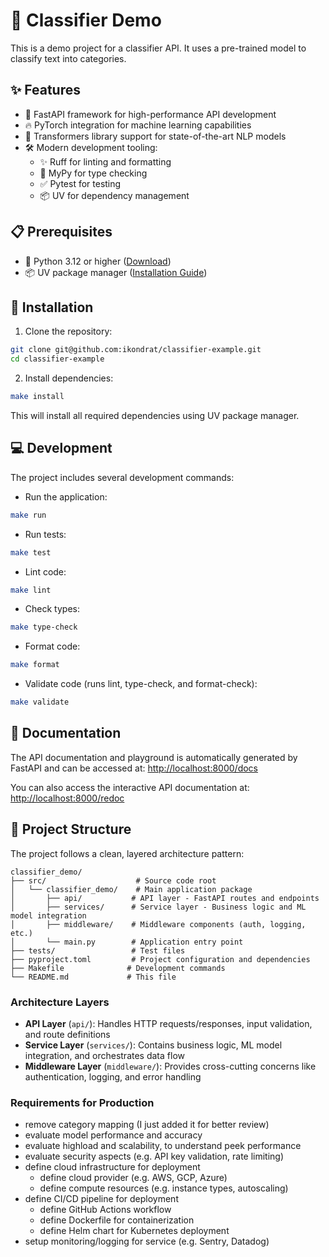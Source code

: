 # 🤖 Classifier Demo

This is a demo project for a classifier API. It uses a pre-trained model to classify text into categories.

## ✨ Features

- 🚀 FastAPI framework for high-performance API development
- 🔥 PyTorch integration for machine learning capabilities
- 🤖 Transformers library support for state-of-the-art NLP models
- 🛠️ Modern development tooling:
  - ✨ Ruff for linting and formatting
  - 📝 MyPy for type checking
  - ✅ Pytest for testing
  - 📦 UV for dependency management

## 📋 Prerequisites

- 🐍 Python 3.12 or higher ([Download](https://www.python.org/downloads/))
- 📦 UV package manager ([Installation Guide](https://github.com/astral-sh/uv#installation))

## 🚀 Installation

1. Clone the repository:

```bash
git clone git@github.com:ikondrat/classifier-example.git
cd classifier-example
```

2. Install dependencies:

```bash
make install
```

This will install all required dependencies using UV package manager.

## 💻 Development

The project includes several development commands:

- Run the application:

```bash
make run
```

- Run tests:

```bash
make test
```

- Lint code:

```bash
make lint
```

- Check types:

```bash
make type-check
```

- Format code:

```bash
make format
```

- Validate code (runs lint, type-check, and format-check):

```bash
make validate
```

## 📄 Documentation

The API documentation and playground is automatically generated by FastAPI and can be accessed at: [http://localhost:8000/docs](http://localhost:8000/docs)

You can also access the interactive API documentation at: [http://localhost:8000/redoc](http://localhost:8000/redoc)

## 📁 Project Structure

The project follows a clean, layered architecture pattern:

```
classifier_demo/
├── src/                    # Source code root
│   └── classifier_demo/    # Main application package
│       ├── api/           # API layer - FastAPI routes and endpoints
│       ├── services/      # Service layer - Business logic and ML model integration
│       ├── middleware/    # Middleware components (auth, logging, etc.)
│       └── main.py        # Application entry point
├── tests/                 # Test files
├── pyproject.toml         # Project configuration and dependencies
├── Makefile              # Development commands
└── README.md             # This file
```

### Architecture Layers

- **API Layer** (`api/`): Handles HTTP requests/responses, input validation, and route definitions
- **Service Layer** (`services/`): Contains business logic, ML model integration, and orchestrates data flow
- **Middleware Layer** (`middleware/`): Provides cross-cutting concerns like authentication, logging, and error handling

### Requirements for Production

- remove category mapping (I just added it for better review)
- evaluate model performance and accuracy
- evaluate highload and scalability, to understand peek performance
- evaluate security aspects (e.g. API key validation, rate limiting)
- define cloud infrastructure for deployment
  - define cloud provider (e.g. AWS, GCP, Azure)
  - define compute resources (e.g. instance types, autoscaling)
- define CI/CD pipeline for deployment
  - define GitHub Actions workflow
  - define Dockerfile for containerization
  - define Helm chart for Kubernetes deployment
- setup monitoring/logging for service (e.g. Sentry, Datadog)
